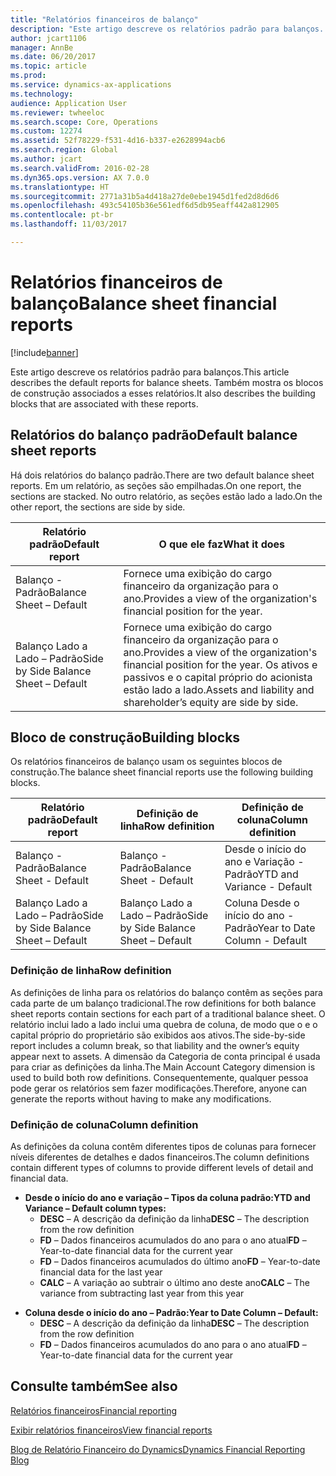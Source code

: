 ```yaml
---
title: "Relatórios financeiros de balanço"
description: "Este artigo descreve os relatórios padrão para balanços. Também mostra os blocos de construção associados a esses relatórios."
author: jcart1106
manager: AnnBe
ms.date: 06/20/2017
ms.topic: article
ms.prod: 
ms.service: dynamics-ax-applications
ms.technology: 
audience: Application User
ms.reviewer: twheeloc
ms.search.scope: Core, Operations
ms.custom: 12274
ms.assetid: 52f78229-f531-4d16-b337-e2628994acb6
ms.search.region: Global
ms.author: jcart
ms.search.validFrom: 2016-02-28
ms.dyn365.ops.version: AX 7.0.0
ms.translationtype: HT
ms.sourcegitcommit: 2771a31b5a4d418a27de0ebe1945d1fed2d8d6d6
ms.openlocfilehash: 493c54105b36e561edf6d5db95eaff442a812905
ms.contentlocale: pt-br
ms.lasthandoff: 11/03/2017

---
```


# <a name="balance-sheet-financial-reports"></a><span data-ttu-id="ceb22-104">Relatórios financeiros de balanço</span><span class="sxs-lookup"><span data-stu-id="ceb22-104">Balance sheet financial reports</span></span>

[!include[banner](../includes/banner.md)]


<span data-ttu-id="ceb22-105">Este artigo descreve os relatórios padrão para balanços.</span><span class="sxs-lookup"><span data-stu-id="ceb22-105">This article describes the default reports for balance sheets.</span></span> <span data-ttu-id="ceb22-106">Também mostra os blocos de construção associados a esses relatórios.</span><span class="sxs-lookup"><span data-stu-id="ceb22-106">It also describes the building blocks that are associated with these reports.</span></span> 

<a name="default-balance-sheet-reports"></a><span data-ttu-id="ceb22-107">Relatórios do balanço padrão</span><span class="sxs-lookup"><span data-stu-id="ceb22-107">Default balance sheet reports</span></span>
-----------------------------

<span data-ttu-id="ceb22-108">Há dois relatórios do balanço padrão.</span><span class="sxs-lookup"><span data-stu-id="ceb22-108">There are two default balance sheet reports.</span></span> <span data-ttu-id="ceb22-109">Em um relatório, as seções são empilhadas.</span><span class="sxs-lookup"><span data-stu-id="ceb22-109">On one report, the sections are stacked.</span></span> <span data-ttu-id="ceb22-110">No outro relatório, as seções estão lado a lado.</span><span class="sxs-lookup"><span data-stu-id="ceb22-110">On the other report, the sections are side by side.</span></span>

| <span data-ttu-id="ceb22-111">Relatório padrão</span><span class="sxs-lookup"><span data-stu-id="ceb22-111">Default report</span></span>                       | <span data-ttu-id="ceb22-112">O que ele faz</span><span class="sxs-lookup"><span data-stu-id="ceb22-112">What it does</span></span>                                                                                                                           |
|--------------------------------------|----------------------------------------------------------------------------------------------------------------------------------------|
| <span data-ttu-id="ceb22-113">Balanço - Padrão</span><span class="sxs-lookup"><span data-stu-id="ceb22-113">Balance Sheet – Default</span></span>              | <span data-ttu-id="ceb22-114">Fornece uma exibição do cargo financeiro da organização para o ano.</span><span class="sxs-lookup"><span data-stu-id="ceb22-114">Provides a view of the organization's financial position for the year.</span></span>                                                                 |
| <span data-ttu-id="ceb22-115">Balanço Lado a Lado – Padrão</span><span class="sxs-lookup"><span data-stu-id="ceb22-115">Side by Side Balance Sheet – Default</span></span> | <span data-ttu-id="ceb22-116">Fornece uma exibição do cargo financeiro da organização para o ano.</span><span class="sxs-lookup"><span data-stu-id="ceb22-116">Provides a view of the organization's financial position for the year.</span></span> <span data-ttu-id="ceb22-117">Os ativos e passivos e o capital próprio do acionista estão lado a lado.</span><span class="sxs-lookup"><span data-stu-id="ceb22-117">Assets and liability and shareholder’s equity are side by side.</span></span> |

## <a name="building-blocks"></a><span data-ttu-id="ceb22-118">Bloco de construção</span><span class="sxs-lookup"><span data-stu-id="ceb22-118">Building blocks</span></span>
<span data-ttu-id="ceb22-119">Os relatórios financeiros de balanço usam os seguintes blocos de construção.</span><span class="sxs-lookup"><span data-stu-id="ceb22-119">The balance sheet financial reports use the following building blocks.</span></span>

| <span data-ttu-id="ceb22-120">Relatório padrão</span><span class="sxs-lookup"><span data-stu-id="ceb22-120">Default report</span></span>                       | <span data-ttu-id="ceb22-121">Definição de linha</span><span class="sxs-lookup"><span data-stu-id="ceb22-121">Row definition</span></span>                       | <span data-ttu-id="ceb22-122">Definição de coluna</span><span class="sxs-lookup"><span data-stu-id="ceb22-122">Column definition</span></span>             |
|--------------------------------------|--------------------------------------|-------------------------------|
| <span data-ttu-id="ceb22-123">Balanço - Padrão</span><span class="sxs-lookup"><span data-stu-id="ceb22-123">Balance Sheet - Default</span></span>              | <span data-ttu-id="ceb22-124">Balanço - Padrão</span><span class="sxs-lookup"><span data-stu-id="ceb22-124">Balance Sheet - Default</span></span>              | <span data-ttu-id="ceb22-125">Desde o início do ano e Variação - Padrão</span><span class="sxs-lookup"><span data-stu-id="ceb22-125">YTD and Variance - Default</span></span>    |
| <span data-ttu-id="ceb22-126">Balanço Lado a Lado – Padrão</span><span class="sxs-lookup"><span data-stu-id="ceb22-126">Side by Side Balance Sheet – Default</span></span> | <span data-ttu-id="ceb22-127">Balanço Lado a Lado – Padrão</span><span class="sxs-lookup"><span data-stu-id="ceb22-127">Side by Side Balance Sheet – Default</span></span> | <span data-ttu-id="ceb22-128">Coluna Desde o início do ano - Padrão</span><span class="sxs-lookup"><span data-stu-id="ceb22-128">Year to Date Column - Default</span></span> |

### <a name="row-definition"></a><span data-ttu-id="ceb22-129">Definição de linha</span><span class="sxs-lookup"><span data-stu-id="ceb22-129">Row definition</span></span>

<span data-ttu-id="ceb22-130">As definições de linha para os relatórios do balanço contêm as seções para cada parte de um balanço tradicional.</span><span class="sxs-lookup"><span data-stu-id="ceb22-130">The row definitions for both balance sheet reports contain sections for each part of a traditional balance sheet.</span></span> <span data-ttu-id="ceb22-131">O relatório inclui lado a lado inclui uma quebra de coluna, de modo que o e o capital próprio do proprietário são exibidos aos ativos.</span><span class="sxs-lookup"><span data-stu-id="ceb22-131">The side-by-side report includes a column break, so that liability and the owner’s equity appear next to assets.</span></span> <span data-ttu-id="ceb22-132">A dimensão da Categoria de conta principal é usada para criar as definições da linha.</span><span class="sxs-lookup"><span data-stu-id="ceb22-132">The Main Account Category dimension is used to build both row definitions.</span></span> <span data-ttu-id="ceb22-133">Consequentemente, qualquer pessoa pode gerar os relatórios sem fazer modificações.</span><span class="sxs-lookup"><span data-stu-id="ceb22-133">Therefore, anyone can generate the reports without having to make any modifications.</span></span>

### <a name="column-definition"></a><span data-ttu-id="ceb22-134">Definição de coluna</span><span class="sxs-lookup"><span data-stu-id="ceb22-134">Column definition</span></span>

<span data-ttu-id="ceb22-135">As definições da coluna contêm diferentes tipos de colunas para fornecer níveis diferentes de detalhes e dados financeiros.</span><span class="sxs-lookup"><span data-stu-id="ceb22-135">The column definitions contain different types of columns to provide different levels of detail and financial data.</span></span>

-   <span data-ttu-id="ceb22-136">**Desde o início do ano e variação – Tipos da coluna padrão:**</span><span class="sxs-lookup"><span data-stu-id="ceb22-136">**YTD and Variance – Default column types:**</span></span>
    -   <span data-ttu-id="ceb22-137">**DESC** – A descrição da definição da linha</span><span class="sxs-lookup"><span data-stu-id="ceb22-137">**DESC** – The description from the row definition</span></span>
    -   <span data-ttu-id="ceb22-138">**FD** – Dados financeiros acumulados do ano para o ano atual</span><span class="sxs-lookup"><span data-stu-id="ceb22-138">**FD** – Year-to-date financial data for the current year</span></span>
    -   <span data-ttu-id="ceb22-139">**FD** – Dados financeiros acumulados do último ano</span><span class="sxs-lookup"><span data-stu-id="ceb22-139">**FD** – Year-to-date financial data for the last year</span></span>
    -   <span data-ttu-id="ceb22-140">**CALC** – A variação ao subtrair o último ano deste ano</span><span class="sxs-lookup"><span data-stu-id="ceb22-140">**CALC** – The variance from subtracting last year from this year</span></span>

<!-- -->

-   <span data-ttu-id="ceb22-141">**Coluna desde o início do ano – Padrão:**</span><span class="sxs-lookup"><span data-stu-id="ceb22-141">**Year to Date Column – Default:**</span></span>
    -   <span data-ttu-id="ceb22-142">**DESC** – A descrição da definição da linha</span><span class="sxs-lookup"><span data-stu-id="ceb22-142">**DESC** – The description from the row definition</span></span>
    -   <span data-ttu-id="ceb22-143">**FD** – Dados financeiros acumulados do ano para o ano atual</span><span class="sxs-lookup"><span data-stu-id="ceb22-143">**FD** – Year-to-date financial data for the current year</span></span>

 

<a name="see-also"></a><span data-ttu-id="ceb22-144">Consulte também</span><span class="sxs-lookup"><span data-stu-id="ceb22-144">See also</span></span>
--------

[<span data-ttu-id="ceb22-145">Relatórios financeiros</span><span class="sxs-lookup"><span data-stu-id="ceb22-145">Financial reporting</span></span>](financial-reporting-getting-started.md)

[<span data-ttu-id="ceb22-146">Exibir relatórios financeiros</span><span class="sxs-lookup"><span data-stu-id="ceb22-146">View financial reports</span></span>](view-financial-reports.md)

[<span data-ttu-id="ceb22-147">Blog de Relatório Financeiro do Dynamics</span><span class="sxs-lookup"><span data-stu-id="ceb22-147">Dynamics Financial Reporting Blog</span></span>](http://blogs.msdn.com/b/dynamics_financial_reporting/)




